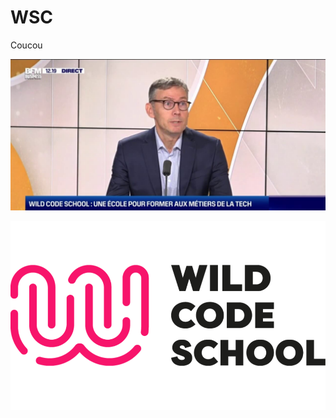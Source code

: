 # WSC
Coucou

![](Wild-Code-School-une-ecole-pour-former-1706347.jpg)

![](hyezhrorhxxnf716tj7cxszh5766.png)
